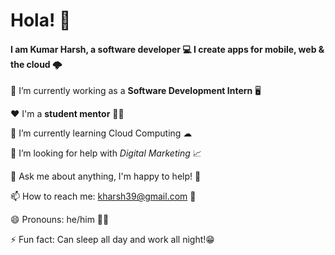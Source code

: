 # Hola! 👋

#### I am Kumar Harsh, a software developer 💻 I create apps for mobile, web & the cloud 🌩

🔭 I’m currently working as a **Software Development Intern** 🖥

❤ I'm a **student mentor** 👨‍🏫

🌱 I’m currently learning Cloud Computing ☁

🤔 I’m looking for help with *Digital Marketing* 📈

💬 Ask me about anything, I'm happy to help! 🤝

📫 How to reach me: kharsh39@gmail.com 📧

😄 Pronouns: he/him 👨‍💻

⚡ Fun fact: Can sleep all day and work all night!😁
